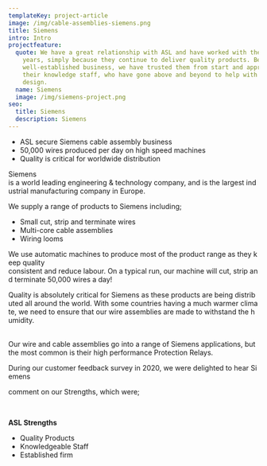 ```yaml
---
templateKey: project-article
image: /img/cable-assemblies-siemens.png
title: Siemens
intro: Intro
projectfeature:
  quote: We have a great relationship with ASL and have worked with them for many
    years, simply because they continue to deliver quality products. Being a
    well-established business, we have trusted them from start and appreciate
    their knowledge staff, who have gone above and beyond to help with technical
    design.
  name: Siemens
  image: /img/siemens-project.png
seo:
  title: Siemens
  description: Siemens
---
```

* ASL secure Siemens cable assembly business 
* 50,000 wires produced per day on high speed machines 
* Quality is critical for worldwide distribution 

Siemens is a world leading engineering & technology company, and is the largest industrial manufacturing company in Europe.​

We supply a range of products to Siemens including; 

* Small cut, strip and terminate wires  
* Multi-core cable assemblies 
* Wiring looms  

We use automatic machines to produce most of the product range as they keep quality consistent and reduce labour. On a typical run, our machine will cut, strip and terminate 50,000 wires a day!​

Quality is absolutely critical for Siemens as these products are being distributed all around the world. With some countries having a much warmer climate, we need to ensure that our wire assemblies are made to withstand the humidity.  ​

​Our wire and cable assemblies go into a range of Siemens applications, but the most common is their high performance Protection Relays. ​

During our customer feedback survey in 2020, we were delighted to hear Siemens 

comment on our Strengths, which were; ​

​

**ASL Strengths​**

* Quality Products 
* Knowledgeable Staff 
* Established firm​